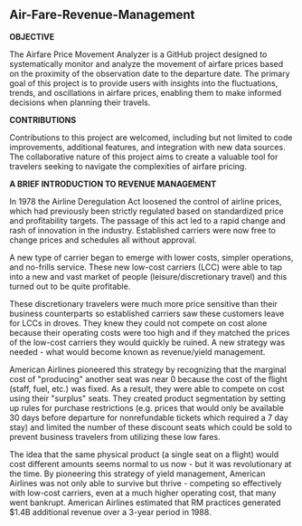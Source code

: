 ## Air-Fare-Revenue-Management  

**OBJECTIVE** 

The Airfare Price Movement Analyzer is a GitHub project designed to systematically monitor and analyze the movement of airfare prices based on the proximity of the observation date to the departure date. The primary goal of this project is to provide users with insights into the fluctuations, trends, and oscillations in airfare prices, enabling them to make informed decisions when planning their travels.

**CONTRIBUTIONS**

Contributions to this project are welcomed, including but not limited to code improvements, additional features, and integration with new data sources. The collaborative nature of this project aims to create a valuable tool for travelers seeking to navigate the complexities of airfare pricing.

**A BRIEF INTRODUCTION TO REVENUE MANAGEMENT**  

In 1978 the Airline Deregulation Act loosened the control of airline prices, which had previously
been strictly regulated based on standardized price and profitability targets. The passage of this act led to a
rapid change and rash of innovation in the industry. Established carriers were now free to change prices
and schedules all without approval.  

A new type of carrier began to emerge with lower costs, simpler operations, and no-frills service. These new
low-cost carriers (LCC) were able to tap into a new and vast market of people (leisure/discretionary travel)
and this turned out to be quite profitable.  

These discretionary travelers were much more price sensitive than their business counterparts so
established carriers saw these customers leave for LCCs in droves. They knew they could not compete on
cost alone because their operating costs were too high and if they matched the prices of the low-cost
carriers they would quickly be ruined. A new strategy was needed - what would become known as
revenue/yield management.  

American Airlines pioneered this strategy by recognizing that the marginal cost of "producing" another seat
was near 0 because the cost of the flight (staff, fuel, etc.) was fixed. As a result, they were able to compete
on cost using their "surplus" seats. They created product segmentation by setting up rules for purchase
restrictions (e.g. prices that would only be available 30 days before departure for nonrefundable tickets
which required a 7 day stay) and limited the number of these discount seats which could be sold to prevent
business travelers from utilizing these low fares.  

The idea that the same physical product (a single seat on a flight) would cost different amounts seems
normal to us now - but it was revolutionary at the time. By pioneering this strategy of yield management,
American Airlines was not only able to survive but thrive - competing so effectively with low-cost carriers,
even at a much higher operating cost, that many went bankrupt. American Airlines estimated that RM
practices generated $1.4B additional revenue over a 3-year period in 1988.
